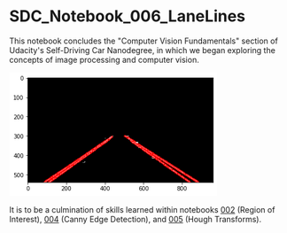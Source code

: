 # SDC_Notebook_006_LaneLines
This notebook concludes the "Computer Vision Fundamentals" section of Udacity's Self-Driving Car Nanodegree, in which we began exploring the concepts of image processing and computer vision.

![Lane Lines](/images/lane_lines.png)

It is to be a culmination of skills learned within notebooks [002](https://github.com/FadedIllusions/SDC_Notebook_002_ROI) (Region of Interest), [004](https://github.com/FadedIllusions/SDC_Notebook_004_CannyEdges) (Canny Edge Detection), and [005](https://github.com/FadedIllusions/SDC_Notebook_005_HoughTransform) (Hough Transforms).
